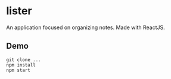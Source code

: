 # lister
An application focused on organizing notes. Made with ReactJS.

## Demo
```
git clone ...
npm install
npm start
```
